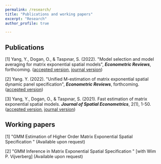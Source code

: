 ```yaml
---
permalink: /research/
title: "Publications and working papers"
excerpt: "Research"
author_profile: true

---
```

## Publications

[1] Yang, Y., Dogan, O., & Taspınar, S. (2022). "Model selection and model averaging for matrix exponential spatial models", **_Econometric Reviews_**, forthcoming. ([accepted version](http://yeyang1.github.io/files/ch4_MS_version_on_website.pdf), [journal version](https://www.tandfonline.com/doi/full/10.1080/07474938.2022.2047507))

[2] Yang. Y. (2022). "Unified M-estimation of matrix exponential spatial dynamic panel specification", **_Econometric Reviews_**, forthcoming. ([accepted version](http://yeyang1.github.io/files/ch_3_MESDPS_version_on_website.pdf))

[3] Yang, Y., Dogan, O., & Taspınar, S. (2021). Fast estimation of matrix exponential spatial models. **_Journal of Spatial Econometrics_**, 2(1), 1-50. ([accepted version](http://yeyang1.github.io/files/paper1.pdf), [journal version]( https://link.springer.com/article/10.1007/s43071-021-00015-2))

## Working papers

[1] "GMM Estimation of Higher Order Matrix Exponential Spatial Specification " (Available upon request)	

[2] "GMM Inference in Matrix Exponential Spatial Specification " [with Wim P. Vijverberg] (Available upon request)


